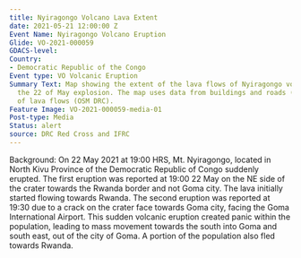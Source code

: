 ```yaml
---
title: Nyiragongo Volcano Lava Extent
date: 2021-05-21 12:00:00 Z
Event Name: Nyiragongo Volcano Eruption
Glide: VO-2021-000059
GDACS-level: 
Country:
- Democratic Republic of the Congo
Event type: VO Volcanic Eruption
Summary Text: Map showing the extent of the lava flows of Nyiragongo volcano during
  the 22 of May explosion. The map uses data from buildings and roads (OSM) and extent
  of lava flows (OSM DRC).
Feature Image: VO-2021-000059-media-01
Post-type: Media
Status: alert
source: DRC Red Cross and IFRC
---
```


Background: On 22 May 2021 at 19:00 HRS, Mt. Nyiragongo, located in North Kivu Province of the Democratic Republic of Congo suddenly erupted. The first eruption was reported at 19:00 22 May on the NE side of the crater towards the Rwanda border and not Goma city. The lava initially started flowing towards Rwanda. The second eruption was reported at 19:30 due to a crack on the crater face towards Goma city, facing the Goma International Airport. This sudden volcanic eruption created panic within the population, leading to mass movement towards the south into Goma and south east, out of the city of Goma. A portion of the population also fled towards Rwanda.
